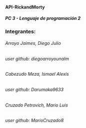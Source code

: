 #### API-RickandMorty
##### PC 3 - Lenguaje de programación 2

### Integrantes:

###### Arroyo Jaimes, Diego Julio
###### user github: diegoarroyounalm

###### Cabezudo Meza, Ismael Alexis
###### user github: Darumaka9633

###### Cruzado Petrovich, Mario Luis
###### user github: MarioCruzado8
